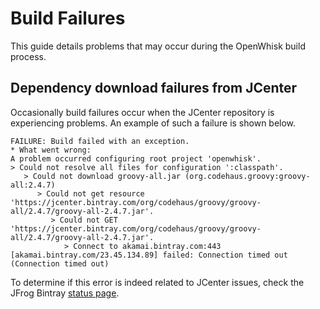 <!--
#
# Licensed to the Apache Software Foundation (ASF) under one or more contributor
# license agreements.  See the NOTICE file distributed with this work for additional
# information regarding copyright ownership.  The ASF licenses this file to you
# under the Apache License, Version 2.0 (the # "License"); you may not use this
# file except in compliance with the License.  You may obtain a copy of the License
# at:
#
# http://www.apache.org/licenses/LICENSE-2.0
#
# Unless required by applicable law or agreed to in writing, software distributed
# under the License is distributed on an "AS IS" BASIS, WITHOUT WARRANTIES OR
# CONDITIONS OF ANY KIND, either express or implied.  See the License for the
# specific language governing permissions and limitations under the License.
#
-->

# Build Failures

This guide details problems that may occur during the OpenWhisk build process.

## Dependency download failures from JCenter

Occasionally build failures occur when the JCenter repository is experiencing problems. An example of such a failure
is shown below.

```
FAILURE: Build failed with an exception.
* What went wrong:
A problem occurred configuring root project 'openwhisk'.
> Could not resolve all files for configuration ':classpath'.
   > Could not download groovy-all.jar (org.codehaus.groovy:groovy-all:2.4.7)
      > Could not get resource 'https://jcenter.bintray.com/org/codehaus/groovy/groovy-all/2.4.7/groovy-all-2.4.7.jar'.
         > Could not GET 'https://jcenter.bintray.com/org/codehaus/groovy/groovy-all/2.4.7/groovy-all-2.4.7.jar'.
            > Connect to akamai.bintray.com:443 [akamai.bintray.com/23.45.134.89] failed: Connection timed out (Connection timed out)
```

To determine if this error is indeed related to JCenter issues, check the JFrog Bintray
[status page](http://status.bintray.com/).
